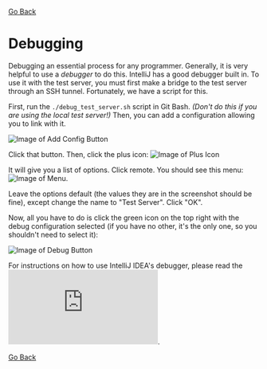 [Go Back](../README.md)

# Debugging

Debugging an essential process for any programmer. Generally, it is very
helpful to use a *debugger* to do this. IntelliJ has a good debugger built in.
To use it with the test server, you must first make a bridge to the test server
through an SSH tunnel. Fortunately, we have a script for this.

First, run the `./debug_test_server.sh` script in Git Bash.
*(Don't do this if you are using the local test server!)*
Then, you can add a configuration allowing you to link with it.

![Image of Add Config Button](https://i.imgur.com/ACsbM18.png)

Click that button. Then, click the plus icon:
![Image of Plus Icon](https://i.imgur.com/k33M0Le.png)

It will give you a list of options. Click remote. You should see this menu:
![Image of Menu](https://i.imgur.com/VuI1TJm.png).

Leave the options default (the values they are in the screenshot should be
fine), except change the name to "Test Server". Click "OK".

Now, all you have to do is click the green icon on the top right with the
debug configuration selected (if you have no other, it's the only one, so
you shouldn't need to select it):

![Image of Debug Button](https://i.imgur.com/i2dsyjs.png)

For instructions on how to use IntelliJ IDEA's debugger, please read the
![official guide](https://www.jetbrains.com/help/idea/debugging-code.html).

[Go Back](../README.md)
